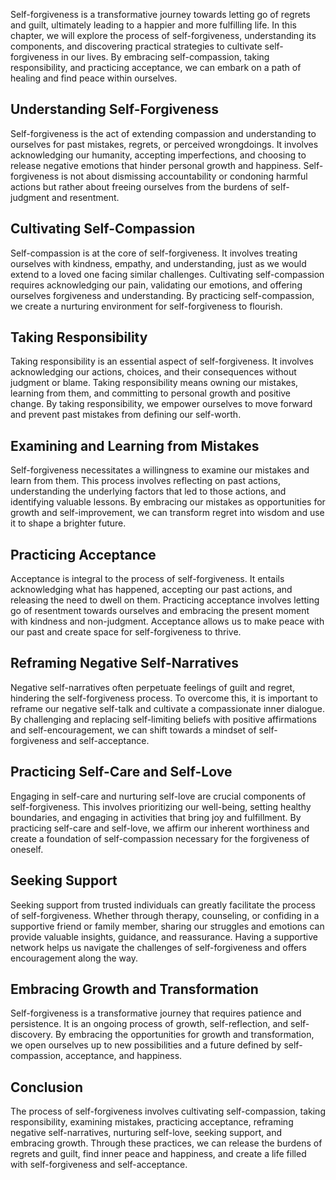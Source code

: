 
Self-forgiveness is a transformative journey towards letting go of regrets and guilt, ultimately leading to a happier and more fulfilling life. In this chapter, we will explore the process of self-forgiveness, understanding its components, and discovering practical strategies to cultivate self-forgiveness in our lives. By embracing self-compassion, taking responsibility, and practicing acceptance, we can embark on a path of healing and find peace within ourselves.

**Understanding Self-Forgiveness**
----------------------------------

Self-forgiveness is the act of extending compassion and understanding to ourselves for past mistakes, regrets, or perceived wrongdoings. It involves acknowledging our humanity, accepting imperfections, and choosing to release negative emotions that hinder personal growth and happiness. Self-forgiveness is not about dismissing accountability or condoning harmful actions but rather about freeing ourselves from the burdens of self-judgment and resentment.

**Cultivating Self-Compassion**
-------------------------------

Self-compassion is at the core of self-forgiveness. It involves treating ourselves with kindness, empathy, and understanding, just as we would extend to a loved one facing similar challenges. Cultivating self-compassion requires acknowledging our pain, validating our emotions, and offering ourselves forgiveness and understanding. By practicing self-compassion, we create a nurturing environment for self-forgiveness to flourish.

**Taking Responsibility**
-------------------------

Taking responsibility is an essential aspect of self-forgiveness. It involves acknowledging our actions, choices, and their consequences without judgment or blame. Taking responsibility means owning our mistakes, learning from them, and committing to personal growth and positive change. By taking responsibility, we empower ourselves to move forward and prevent past mistakes from defining our self-worth.

**Examining and Learning from Mistakes**
----------------------------------------

Self-forgiveness necessitates a willingness to examine our mistakes and learn from them. This process involves reflecting on past actions, understanding the underlying factors that led to those actions, and identifying valuable lessons. By embracing our mistakes as opportunities for growth and self-improvement, we can transform regret into wisdom and use it to shape a brighter future.

**Practicing Acceptance**
-------------------------

Acceptance is integral to the process of self-forgiveness. It entails acknowledging what has happened, accepting our past actions, and releasing the need to dwell on them. Practicing acceptance involves letting go of resentment towards ourselves and embracing the present moment with kindness and non-judgment. Acceptance allows us to make peace with our past and create space for self-forgiveness to thrive.

**Reframing Negative Self-Narratives**
--------------------------------------

Negative self-narratives often perpetuate feelings of guilt and regret, hindering the self-forgiveness process. To overcome this, it is important to reframe our negative self-talk and cultivate a compassionate inner dialogue. By challenging and replacing self-limiting beliefs with positive affirmations and self-encouragement, we can shift towards a mindset of self-forgiveness and self-acceptance.

**Practicing Self-Care and Self-Love**
--------------------------------------

Engaging in self-care and nurturing self-love are crucial components of self-forgiveness. This involves prioritizing our well-being, setting healthy boundaries, and engaging in activities that bring joy and fulfillment. By practicing self-care and self-love, we affirm our inherent worthiness and create a foundation of self-compassion necessary for the forgiveness of oneself.

**Seeking Support**
-------------------

Seeking support from trusted individuals can greatly facilitate the process of self-forgiveness. Whether through therapy, counseling, or confiding in a supportive friend or family member, sharing our struggles and emotions can provide valuable insights, guidance, and reassurance. Having a supportive network helps us navigate the challenges of self-forgiveness and offers encouragement along the way.

**Embracing Growth and Transformation**
---------------------------------------

Self-forgiveness is a transformative journey that requires patience and persistence. It is an ongoing process of growth, self-reflection, and self-discovery. By embracing the opportunities for growth and transformation, we open ourselves up to new possibilities and a future defined by self-compassion, acceptance, and happiness.

**Conclusion**
--------------

The process of self-forgiveness involves cultivating self-compassion, taking responsibility, examining mistakes, practicing acceptance, reframing negative self-narratives, nurturing self-love, seeking support, and embracing growth. Through these practices, we can release the burdens of regrets and guilt, find inner peace and happiness, and create a life filled with self-forgiveness and self-acceptance.
